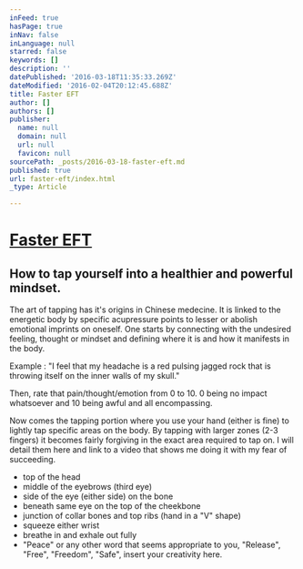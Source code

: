 ```yaml
---
inFeed: true
hasPage: true
inNav: false
inLanguage: null
starred: false
keywords: []
description: ''
datePublished: '2016-03-18T11:35:33.269Z'
dateModified: '2016-02-04T20:12:45.688Z'
title: Faster EFT
author: []
authors: []
publisher:
  name: null
  domain: null
  url: null
  favicon: null
sourcePath: _posts/2016-03-18-faster-eft.md
published: true
url: faster-eft/index.html
_type: Article

---
```

# [Faster EFT][0]

## How to tap yourself into a healthier and powerful mindset.

The art of tapping has it's origins in Chinese medecine. It is linked to the energetic body by specific acupressure points to lesser or abolish emotional imprints on oneself. One starts by connecting with the undesired feeling, thought or mindset and defining where it is and how it manifests in the body. 

Example : "I feel that my headache is a red pulsing jagged rock that is throwing itself on the inner walls of my skull."

Then, rate that pain/thought/emotion from 0 to 10\. 0 being no impact whatsoever and 10 being awful and all encompassing. 

Now comes the tapping portion where you use your hand (either is fine) to lightly tap specific areas on the body. By tapping with larger zones (2-3 fingers) it becomes fairly forgiving in the exact area required to tap on. I will detail them here and link to a video that shows me doing it with my fear of  succeeding. 

* top of the head
* middle of the eyebrows (third eye)
* side of the eye (either side) on the bone
* beneath same eye on the top of the cheekbone
* junction of collar bones and top ribs (hand in a "V" shape)
* squeeze either wrist 
* breathe in and exhale out fully
* "Peace" or any other word that seems appropriate to you, "Release", "Free", "Freedom", "Safe", insert your creativity here.

[0]: http://www.fastereft.com/
